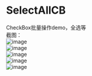 # SelectAllCB
CheckBox批量操作demo，全选等</br>
截图：</br>
![image](https://github.com/TankSao/SelectAllCB/blob/master/ScreenShoot/img1.jpg)</br>
![image](https://github.com/TankSao/SelectAllCB/blob/master/ScreenShoot/img2.jpg)</br>
![image](https://github.com/TankSao/SelectAllCB/blob/master/ScreenShoot/img3.jpg)</br>
![image](https://github.com/TankSao/SelectAllCB/blob/master/ScreenShoot/img4.jpg)</br>
![image](https://github.com/TankSao/SelectAllCB/blob/master/ScreenShoot/img5.jpg)</br>
